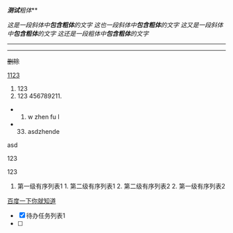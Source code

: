 ***测试**粗体***

*这是一段斜体中**包含粗体**的文字*
_这也一段斜体中**包含粗体**的文字_
*这又是一段斜体中**包含粗体**的文字*
_这还是一段粗体中**包含粗体**的文字_

---
***
~~删除~~


<u>1123</u>

1. 123
2. 123
   456789211.
   
- 1. w zhen fu l
- 33. asdzhende

asd



123





123


1. 第一级有序列表1 <!-- (Enter) --> 1. 第二级有序列表1 <!-- 写文本之前，先( Tab 或 Ctrl + ] ) ；写完文本后，再(Enter) --> 2. 第二级有序列表2 <!-- (Enter) --> 2. 第一级有序列表2 <!-- 写文本前，先 ( Shift + Tab 或 Ctrl + [ ) -->

[百度一下你就知道](www.baidu.com "点击跳转")


- [X] 待办任务列表1
- [ ] 